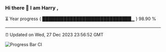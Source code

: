 ### Hi there 👋 I am Harry , 

⏳ Year progress { █████████████████████████████▁ } 98.90 %

---

⏰ Updated on Wed, 27 Dec 2023 23:56:52 GMT

![Progress Bar CI](https://github.com/duykhang68/duykhang68/workflows/Progress%20Bar%20CI/badge.svg)
